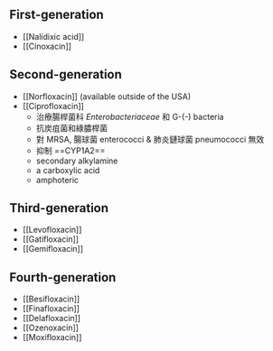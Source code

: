 ## First-generation
- [[Nalidixic acid]]
- [[Cinoxacin]]
## Second-generation
- [[Norfloxacin]] (available outside of the USA)
- [[Ciprofloxacin]]
	- 治療腸桿菌科 _Enterobacteriaceae_ 和 G-(-) bacteria
	- 抗炭疽菌和綠膿桿菌
	- 對 MRSA, 腸球菌 enterococci & 肺炎鏈球菌 pneumococci 無效
	- 抑制 ==CYP1A2==
	- secondary alkylamine
	- a carboxylic acid
	- amphoteric
## Third-generation
- [[Levofloxacin]]
- [[Gatifloxacin]]
- [[Gemifloxacin]]
## Fourth-generation
- [[Besifloxacin]]
- [[Finafloxacin]]
- [[Delafloxacin]]
- [[Ozenoxacin]]
- [[Moxifloxacin]]